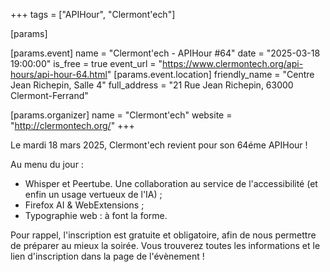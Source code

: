 +++
tags = ["APIHour", "Clermont'ech"]

[params]

[params.event]
name = "Clermont'ech - APIHour #64"
date = "2025-03-18 19:00:00"
is_free = true
event_url = "https://www.clermontech.org/api-hours/api-hour-64.html"
[params.event.location]
friendly_name = "Centre Jean Richepin, Salle 4"
full_address = "21 Rue Jean Richepin, 63000 Clermont-Ferrand"

[params.organizer]
name = "Clermont'ech"
website = "http://clermontech.org/"
+++

Le mardi 18 mars 2025, Clermont'ech revient pour son 64éme APIHour !

Au menu du jour :
- Whisper et Peertube. Une collaboration au service de l'accessibilité (et enfin un usage vertueux de l'IA) ;
- Firefox AI & WebExtensions ;
- Typographie web : à font la forme.

Pour rappel, l'inscription est gratuite et obligatoire, afin de nous permettre de préparer au mieux la soirée. Vous trouverez toutes les informations et le lien d'inscription dans la page de l'évènement !
